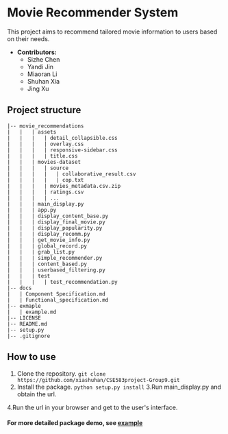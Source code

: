 # Movie Recommender System

This project aims to recommend tailored movie information to users based on their needs.

- **Contributors:** 
  - Sizhe Chen
  - Yandi Jin
  - Miaoran Li
  - Shuhan Xia
  - Jing Xu

## Project structure
```
|-- movie_recommendations
|   |   | assets
|   |   |   | detail_collapsible.css
|   |   |   | overlay.css
|   |   |   | responsive-sidebar.css
|   |   |   | title.css
|   |   | movies-dataset
|   |   |   | source
|   |   |   |   | collaborative_result.csv
|   |   |   |   | cop.txt
|   |   |   | movies_metadata.csv.zip
|   |   |   | ratings.csv
|   |   |   | ...
|   |   | main_display.py
|   |   | app.py
|   |   | display_content_base.py
|   |   | display_final_movie.py
|   |   | display_popularity.py
|   |   | display_recomm.py
|   |   | get_movie_info.py
|   |   | global_record.py
|   |   | grab_list.py
|   |   | simple_recommender.py
|   |   | content_based.py
|   |   | userbased_filtering.py
|   |   | test
|   |   |   | test_recommendation.py
|-- docs
|   | Component Specification.md
|   | Functional_specification.md
|-- exmaple
|   | example.md
|-- LICENSE
|-- README.md
|-- setup.py
|-- .gitignore
```

## How to use
1. Clone the repository.
```git clone https://github.com/xiashuhan/CSE583project-Group9.git```
2. Install the package.
```python setup.py install```
3.Run main_display.py and obtain the url.

4.Run the url in your browser and get to the user's interface.

#### For more detailed package demo, see [example](https://github.com/xiashuhan/CSE583project-Group9/tree/master/example)

